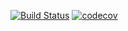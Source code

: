 [![Build Status](https://travis-ci.org/open-synergy/opnsynid-server-tools.svg?branch=12.0)](https://travis-ci.org/open-synergy/opnsynid-server-tools)
[![codecov](https://codecov.io/gh/open-synergy/opnsynid-server-tools/branch/12.0/graph/badge.svg)](https://codecov.io/gh/open-synergy/opnsynid-server-tools)
